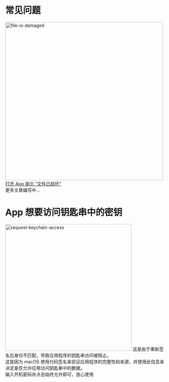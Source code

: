 # 常见问题


<tabs>
    <tab title="长篇文章">
        <img src="file-is-damaged-noshadow.png" alt="file-is-damaged" width="500"/>
        <a href="#">打开 App 提示 “文件已损坏”</a><br/>
        <a>更多文章编写中...</a>
    </tab>
    <tab title="Q&A">
        <h1 id="request-keychain-access">App 想要访问钥匙串中的密钥</h1>
        <img src="request-keychain-access-noshadow.png" alt="request-keychain-access" width="400"/>
        <a>这是由于重新签名后身份不匹配，导致应用程序的钥匙串访问被阻止。</a><br/>
        <a>这是因为 macOS 使用代码签名来验证应用程序的完整性和来源，并使用此信息来决定是否允许应用访问钥匙串中的数据。</a><br/>
        <a>输入开机密码并点击始终允许即可，放心使用</a>
    </tab>
</tabs>